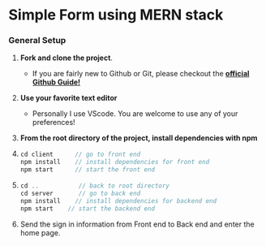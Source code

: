 # Simple Form using MERN stack

### General Setup


1. **Fork and clone the project**.

   - If you are fairly new to Github or Git, please checkout the [**official Github Guide!**](https://guides.github.com/activities/forking/)

2. **Use your favorite text editor**

   - Personally I use VScode. You are welcome to use any of your preferences!

3. **From the root directory of the project, install dependencies with npm**

4. ```javascript
   cd client      // go to front end 
   npm install    // install dependencies for front end 
   npm start      // start the front end
   ```
5. ```javascript
   cd ..           // back to root directory
   cd server       // go to back end 
   npm install    // install dependencies for backend end 
   npm start    // start the backend end
   ```

6. Send the sign in information from Front end to Back end and enter the home page.





